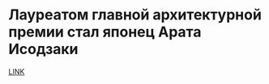 # Лауреатом главной архитектурной премии стал японец Арата Исодзаки



[LINK](https://varlamov.ru/3335775.html)
